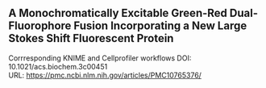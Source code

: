 ## A Monochromatically Excitable Green-Red Dual-Fluorophore Fusion Incorporating a New Large Stokes Shift Fluorescent Protein 
Corrresponding KNIME and Cellprofiler workflows
DOI: 10.1021/acs.biochem.3c00451  
URL: https://pmc.ncbi.nlm.nih.gov/articles/PMC10765376/  
